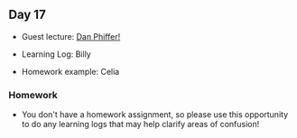 ## Day 17

* Guest lecture: [Dan Phiffer!](https://phiffer.org/)

* Learning Log: Billy

* Homework example: Celia

### Homework

* You don't have a homework assignment, so please use this opportunity to do any learning logs that may help clarify areas of confusion!